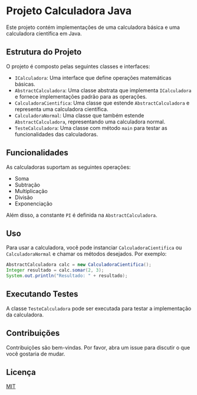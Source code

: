 
# Projeto Calculadora Java

Este projeto contém implementações de uma calculadora básica e uma calculadora científica em Java.

## Estrutura do Projeto

O projeto é composto pelas seguintes classes e interfaces:

- `ICalculadora`: Uma interface que define operações matemáticas básicas.
- `AbstractCalculadora`: Uma classe abstrata que implementa `ICalculadora` e fornece implementações padrão para as operações.
- `CalculadoraCientifica`: Uma classe que estende `AbstractCalculadora` e representa uma calculadora científica.
- `CalculadoraNormal`: Uma classe que também estende `AbstractCalculadora`, representando uma calculadora normal.
- `TesteCalculadora`: Uma classe com método `main` para testar as funcionalidades das calculadoras.

## Funcionalidades

As calculadoras suportam as seguintes operações:

- Soma
- Subtração
- Multiplicação
- Divisão
- Exponenciação

Além disso, a constante `PI` é definida na `AbstractCalculadora`.

## Uso

Para usar a calculadora, você pode instanciar `CalculadoraCientifica` ou `CalculadoraNormal` e chamar os métodos desejados. Por exemplo:

```java
AbstractCalculadora calc = new CalculadoraCientifica();
Integer resultado = calc.somar(2, 3);
System.out.println("Resultado: " + resultado);
```

## Executando Testes

A classe `TesteCalculadora` pode ser executada para testar a implementação da calculadora.

## Contribuições

Contribuições são bem-vindas. Por favor, abra um issue para discutir o que você gostaria de mudar.

## Licença

[MIT](https://choosealicense.com/licenses/mit/)
